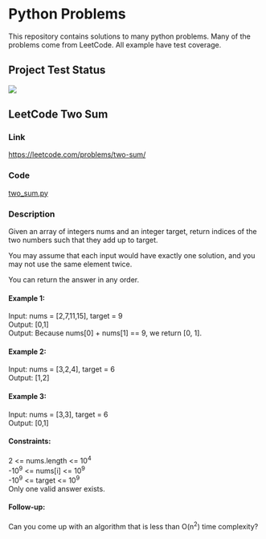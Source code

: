 # Python Problems

This repository contains solutions to many python problems. Many of the problems come from LeetCode. All example have test coverage.

## Project Test Status
![](https://github.com/grahamoneilcanada/python_problems/workflows/Project%20Tests/badge.svg)

## LeetCode Two Sum

### Link
https://leetcode.com/problems/two-sum/

### Code
[two_sum.py](grahamoneilcanada/python_problems/two_sum.py)

### Description
Given an array of integers nums and an integer target, return indices of the two numbers such that they add up to target.

You may assume that each input would have exactly one solution, and you may not use the same element twice.

You can return the answer in any order.

#### Example 1:
Input: nums = [2,7,11,15], target = 9  
Output: [0,1]  
Output: Because nums[0] + nums[1] == 9, we return [0, 1].

#### Example 2:
Input: nums = [3,2,4], target = 6  
Output: [1,2]

#### Example 3:
Input: nums = [3,3], target = 6  
Output: [0,1]

#### Constraints:
2 <= nums.length <= 10<sup>4</sup>  
-10<sup>9</sup> <= nums[i] <= 10<sup>9</sup>  
-10<sup>9</sup> <= target <= 10<sup>9</sup>  
Only one valid answer exists.

#### Follow-up: 
Can you come up with an algorithm that is less than O(n<sup>2</sup>) time complexity?


